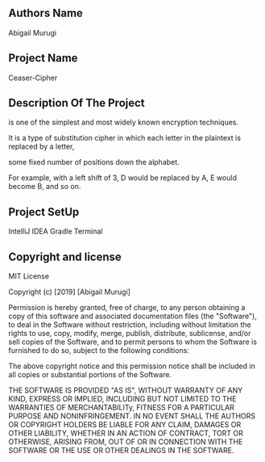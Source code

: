 ## Authors Name

Abigail Murugi


## Project Name

Ceaser-Cipher


## Description Of The Project

is one of the simplest and most widely known encryption techniques.

It is a type of substitution cipher in which each letter in the plaintext is replaced by a letter,

some fixed number of positions down the alphabet.

For example, with a left shift of 3, D would be replaced by A, E would become B, and so on.


## Project SetUp

IntelliJ IDEA
Gradle
Terminal

## Copyright and license

MIT License

Copyright (c) [2019] [Abigail Murugi]

Permission is hereby granted, free of charge, to any person obtaining a copy
of this software and associated documentation files (the "Software"), to deal
in the Software without restriction, including without limitation the rights
to use, copy, modify, merge, publish, distribute, sublicense, and/or sell
copies of the Software, and to permit persons to whom the Software is
furnished to do so, subject to the following conditions:

The above copyright notice and this permission notice shall be included in all
copies or substantial portions of the Software.

THE SOFTWARE IS PROVIDED "AS IS", WITHOUT WARRANTY OF ANY KIND, EXPRESS OR
IMPLIED, INCLUDING BUT NOT LIMITED TO THE WARRANTIES OF MERCHANTABILITy,
FITNESS FOR A PARTICULAR PURPOSE AND NONINFRINGEMENT. IN NO EVENT SHALL THE
AUTHORS OR COPYRIGHT HOLDERS BE LIABLE FOR ANY CLAIM, DAMAGES OR OTHER
LIABILITY, WHETHER IN AN ACTION OF CONTRACT, TORT OR OTHERWISE, ARISING FROM,
OUT OF OR IN CONNECTION WITH THE SOFTWARE OR THE USE OR OTHER DEALINGS IN THE
SOFTWARE.
